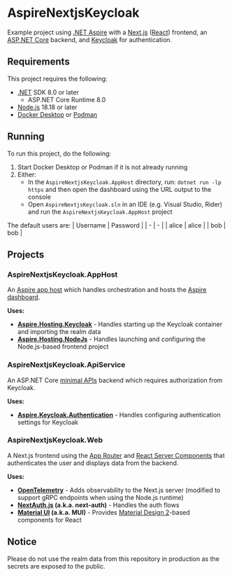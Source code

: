 # AspireNextjsKeycloak
Example project using [.NET Aspire](https://dotnet.microsoft.com/apps/cloud) with a [Next.js](https://nextjs.org/) ([React](https://react.dev/)) frontend, an [ASP.NET Core](https://dotnet.microsoft.com/apps/aspnet/apis) backend, and [Keycloak](https://www.keycloak.org/) for authentication.

## Requirements
This project requires the following:
* [.NET](https://dotnet.microsoft.com/) SDK 8.0 or later
  * ASP.NET Core Runtime 8.0
* [Node.js](https://nodejs.org/) 18.18 or later
* [Docker Desktop](https://www.docker.com/) or [Podman](https://podman.io/)

## Running
To run this project, do the following:
1. Start Docker Desktop or Podman if it is not already running
2. Either:
   * In the `AspireNextjsKeycloak.AppHost` directory, run: `dotnet run -lp https` and then open the dashboard using the URL output to the console
   * Open `AspireNextjsKeycloak.sln` in an IDE (e.g. Visual Studio, Rider) and run the `AspireNextjsKeycloak.AppHost` project

The default users are:
| Username | Password |
| - | - |
| alice | alice |
| bob | bob |

## Projects
### AspireNextjsKeycloak.AppHost
An [Aspire app host](https://learn.microsoft.com/dotnet/aspire/fundamentals/app-host-overview) which handles orchestration and hosts the [Aspire dashboard](https://learn.microsoft.com/dotnet/aspire/fundamentals/dashboard/overview).

**Uses:**
* **[Aspire.Hosting.Keycloak](https://learn.microsoft.com/dotnet/aspire/authentication/keycloak-integration#hosting-integration)** - Handles starting up the Keycloak container and importing the realm data
* **[Aspire.Hosting.NodeJs](https://learn.microsoft.com/dotnet/aspire/get-started/build-aspire-apps-with-nodejs)** - Handles launching and configuring the Node.js-based frontend project

### AspireNextjsKeycloak.ApiService
An ASP.NET Core [minimal APIs](https://learn.microsoft.com/aspnet/core/fundamentals/minimal-apis/overview?view=aspnetcore-8.0) backend which requires authorization from Keycloak.

**Uses:**
* **[Aspire.Keycloak.Authentication](https://learn.microsoft.com/dotnet/aspire/authentication/keycloak-integration#client-integration)** - Handles configuring authentication settings for Keycloak

### AspireNextjsKeycloak.Web
A Next.js frontend using the [App Router](https://nextjs.org/docs/app) and [React Server Components](https://react.dev/reference/rsc/server-components) that authenticates the user and displays data from the backend.

**Uses:**
* **[OpenTelemetry](https://nextjs.org/docs/app/building-your-application/optimizing/open-telemetry)** - Adds observability to the Next.js server (modified to support gRPC endpoints when using the Node.js runtime)
* **[NextAuth.js](https://next-auth.js.org/) (a.k.a. next-auth)** - Handles the auth flows
* **[Material UI](https://mui.com/material-ui/) (a.k.a. MUI)** - Provides [Material Design 2](https://m2.material.io/)-based components for React

## Notice
Please do not use the realm data from this repository in production as the secrets are exposed to the public.
